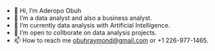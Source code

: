 - 👋 Hi, I’m Aderopo Obuh
- 👀 I’m a data analyst and also a business analyst.
- 🌱 I’m currently data analysis with Artificial Intelligence.
- 💞️ I’m open to collborate on data analysis projects.
- 📫 How to reach me obuhraymond@gmail.com or +1 226-977-1465.
